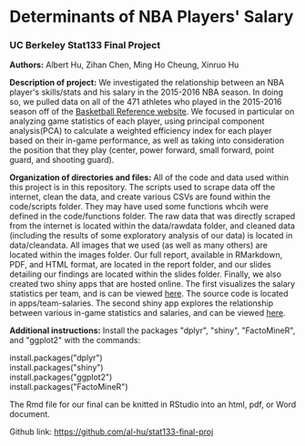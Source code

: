 # Determinants of NBA Players' Salary

### UC Berkeley Stat133 Final Project

**Authors:** Albert Hu, Zihan Chen, Ming Ho Cheung, Xinruo Hu

**Description of project:** We investigated the relationship between an NBA player's skills/stats and his salary in the 2015-2016 NBA season.  In doing so, we pulled data on all of the 471 athletes who played in the 2015-2016 season off of the [Basketball Reference website](http://www.basketball-reference.com/).  We focused in particular on analyzing game statistics of each player, using principal component analysis(PCA) to calculate a weighted efficiency index for each player based on their in-game performance, as well as taking into consideration the position that they play (center, power forward, small forward, point guard, and shooting guard).

**Organization of directories and files:** All of the code and data used within this project is in this repository.  The scripts used to scrape data off the internet, clean the data, and create various CSVs are found within the code/scripts folder.  They may have used some functions whcih were defined in the code/functions folder.  The raw data that was directly scraped from the internet is located within the data/rawdata folder, and cleaned data (including the results of some exploratory analysis of our data) is located in data/cleandata.  All images that we used (as well as many others) are located within the images folder.  Our full report, available in RMarkdown, PDF, and HTML format, are located in the report folder, and our slides detailing our findings are located within the slides folder.  Finally, we also created two shiny apps that are hosted online.  The first visualizes the salary statistics per team, and is can be viewed [here](https://al-hu.shinyapps.io/team-salaries/).  The source code is located in apps/team-salaries.  The second shiny app explores the relationship between various in-game statistics and salaries, and can be viewed [here](https://al-hu.shinyapps.io/stat-salaries/).

**Additional instructions:**
Install the packages "dplyr", "shiny", "FactoMineR", and "ggplot2" with the commands:

install.packages("dplyr")  
install.packages("shiny")  
install.packages("ggplot2")  
install.packages("FactoMineR")

The Rmd file for our final can be knitted in RStudio into an html, pdf, or Word document.

Github link: https://github.com/al-hu/stat133-final-proj